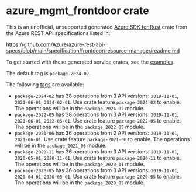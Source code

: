 # azure_mgmt_frontdoor crate

This is an unofficial, unsupported generated [Azure SDK for Rust](https://github.com/Azure/azure-sdk-for-rust/tree/legacy) crate from the Azure REST API specifications listed in:

https://github.com/Azure/azure-rest-api-specs/blob/main/specification/frontdoor/resource-manager/readme.md

To get started with these generated service crates, see the [examples](https://github.com/Azure/azure-sdk-for-rust/blob/legacy/services/README.md#examples).

The default tag is `package-2024-02`.

The following [tags](https://github.com/Azure/azure-sdk-for-rust/blob/legacy/services/tags.md) are available:

- `package-2024-02` has 38 operations from 3 API versions: `2019-11-01`, `2021-06-01`, `2024-02-01`. Use crate feature `package-2024-02` to enable. The operations will be in the `package_2024_02` module.
- `package-2022-05` has 38 operations from 3 API versions: `2019-11-01`, `2021-06-01`, `2022-05-01`. Use crate feature `package-2022-05` to enable. The operations will be in the `package_2022_05` module.
- `package-2021-06` has 36 operations from 2 API versions: `2019-11-01`, `2021-06-01`. Use crate feature `package-2021-06` to enable. The operations will be in the `package_2021_06` module.
- `package-2020-11` has 36 operations from 3 API versions: `2019-11-01`, `2020-05-01`, `2020-11-01`. Use crate feature `package-2020-11` to enable. The operations will be in the `package_2020_11` module.
- `package-2020-05` has 36 operations from 3 API versions: `2019-11-01`, `2020-04-01`, `2020-05-01`. Use crate feature `package-2020-05` to enable. The operations will be in the `package_2020_05` module.